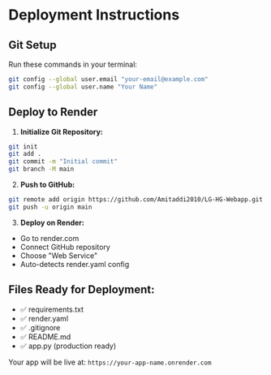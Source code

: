 # Deployment Instructions

## Git Setup
Run these commands in your terminal:

```bash
git config --global user.email "your-email@example.com"
git config --global user.name "Your Name"
```

## Deploy to Render

1. **Initialize Git Repository:**
```bash
git init
git add .
git commit -m "Initial commit"
git branch -M main
```

2. **Push to GitHub:**
```bash
git remote add origin https://github.com/Amitaddi2010/LG-HG-Webapp.git
git push -u origin main
```

3. **Deploy on Render:**
- Go to render.com
- Connect GitHub repository
- Choose "Web Service"
- Auto-detects render.yaml config

## Files Ready for Deployment:
- ✅ requirements.txt
- ✅ render.yaml
- ✅ .gitignore
- ✅ README.md
- ✅ app.py (production ready)

Your app will be live at: `https://your-app-name.onrender.com`